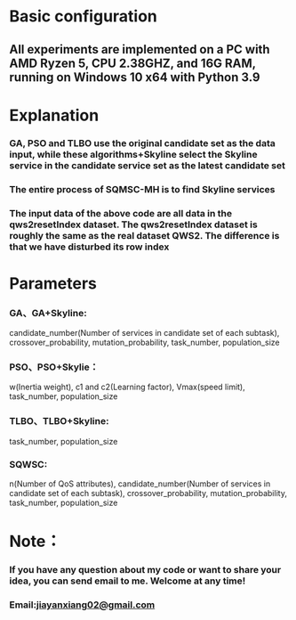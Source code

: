 # Basic configuration
## All experiments are implemented on a PC with AMD Ryzen 5, CPU 2.38GHZ, and 16G RAM, running on Windows 10 x64 with Python 3.9
# Explanation
### GA, PSO and TLBO use the original candidate set as the data input, while these algorithms+Skyline select the Skyline service in the candidate service set as the latest candidate set
### The entire process of SQMSC-MH is to find Skyline services
### The input data of the above code are all data in the qws2resetIndex dataset. The qws2resetIndex dataset is roughly the same as the real dataset QWS2. The difference is that we have disturbed its row index
# Parameters
### GA、GA+Skyline:
candidate_number(Number of services in candidate set of each subtask),
crossover_probability,
mutation_probability,
task_number,
population_size
### PSO、PSO+Skylie：
w(Inertia weight), c1 and c2(Learning factor), Vmax(speed limit), task_number, population_size
### TLBO、TLBO+Skyline:
task_number, population_size
### SQWSC:
n(Number of QoS attributes), candidate_number(Number of services in candidate set of each subtask), crossover_probability, mutation_probability, task_number, population_size
# Note：
### If you have any question about my code or want to share your idea, you can send email to me. Welcome at any time!
### Email:jiayanxiang02@gmail.com
